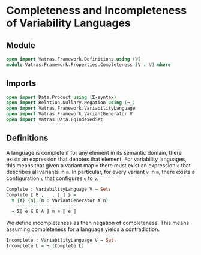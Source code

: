 # Completeness and Incompleteness of Variability Languages

## Module

```agda
open import Vatras.Framework.Definitions using (𝕍)
module Vatras.Framework.Properties.Completeness (V : 𝕍) where
```

## Imports

```agda
open import Data.Product using (Σ-syntax)
open import Relation.Nullary.Negation using (¬_)
open import Vatras.Framework.VariabilityLanguage
open import Vatras.Framework.VariantGenerator V
open import Vatras.Data.EqIndexedSet
```

## Definitions

A language is complete if for any element in its semantic domain, there exists an expression that denotes that element.
For variability languages, this means that given a variant map `m` there must exist an expression `e` that describes all variants in `m`.
In particular, for every variant `v` in `m`, there exists a configuration `c` that configures `e` to `v`.
```agda
Complete : VariabilityLanguage V → Set₁
Complete ⟪ E , _ , ⟦_⟧ ⟫ =
  ∀ {A} {n} (m : VariantGenerator A n)
    ----------------------
  → Σ[ e ∈ E A ] m ≅ ⟦ e ⟧
```

We define incompleteness as then negation of completeness.
This means assuming completeness for a language yields a contradiction.
```agda
Incomplete : VariabilityLanguage V → Set₁
Incomplete L = ¬ (Complete L)
```
